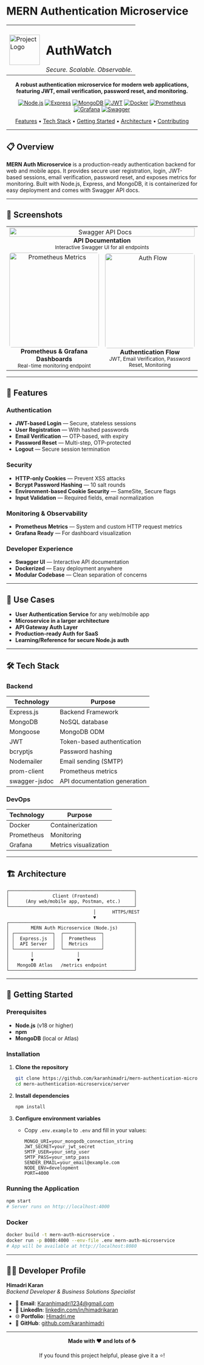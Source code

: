 # MERN Authentication Microservice

<div align="center">

<table>
	<tr>
		<td><img src="./screenshots/logo.png" alt="Project Logo" width="80"/></td>
		<td>
			<h1>AuthWatch</h1>
			<em>Secure. Scalable. Observable.</em>
		</td>
	</tr>
</table>

**A robust authentication microservice for modern web applications, featuring JWT, email verification, password reset, and monitoring.**

[![Node.js](https://img.shields.io/badge/Node.js-18.x-339933?logo=node.js)](https://nodejs.org/)
[![Express](https://img.shields.io/badge/Express-4.x-000000?logo=express&logoColor=white)](https://expressjs.com/)
[![MongoDB](https://img.shields.io/badge/MongoDB-6.x-47A248?logo=mongodb)](https://mongodb.com/)
[![JWT](https://img.shields.io/badge/JWT-Auth-ffb400?logo=jsonwebtokens)](https://jwt.io/)
[![Docker](https://img.shields.io/badge/Docker-Ready-2496ED?logo=docker)](https://www.docker.com/)
[![Prometheus](https://img.shields.io/badge/Prometheus-Metrics-E6522C?logo=prometheus)](https://prometheus.io/)
[![Grafana](https://img.shields.io/badge/Grafana-Dashboard-F46800?logo=grafana)](https://grafana.com/)
[![Swagger](https://img.shields.io/badge/Swagger-UI-85EA2D?logo=swagger)](https://swagger.io/)

[Features](#-features) • [Tech Stack](#-tech-stack) • [Getting Started](#-getting-started) • [Architecture](#-architecture) • [Contributing](#-contributing)

</div>

---

## 📋 Overview

**MERN Auth Microservice** is a production-ready authentication backend for web and mobile apps. It provides secure user registration, login, JWT-based sessions, email verification, password reset, and exposes metrics for monitoring. Built with Node.js, Express, and MongoDB, it is containerized for easy deployment and comes with Swagger API docs.

---

## 📸 Screenshots

<table width="100%">
	<tr>
		<td align="center" colspan="3">
			<img src="./screenshots//swagger.png" style="width:100%;" alt="Swagger API Docs"/><br/>
			<b>API Documentation</b><br/>
			<sub>Interactive Swagger UI for all endpoints</sub>
		</td>
	</tr>
	<tr>
  <td align="center" width="50%">
    <img src="./screenshots/metrics.png" 
         alt="Prometheus Metrics"
         style="width:100%; height:250px; object-fit:cover; border-radius:6px;" /><br/>
    <b>Prometheus & Grafana Dashboards</b><br/>
    <sub>Real-time monitoring endpoint</sub>
  </td>
  <td align="center" width="50%">
    <img src="./screenshots/auth_architech.png" 
         alt="Auth Flow"
         style="width:100%; height:250px; object-fit:cover; border-radius:6px;" /><br/>
    <b>Authentication Flow</b><br/>
    <sub>JWT, Email Verification, Password Reset, Monitoring</sub>
  </td>
</tr>
</table>

---

## 🌟 Features

### Authentication
- **JWT-based Login** — Secure, stateless sessions
- **User Registration** — With hashed passwords
- **Email Verification** — OTP-based, with expiry
- **Password Reset** — Multi-step, OTP-protected
- **Logout** — Secure session termination

### Security
- **HTTP-only Cookies** — Prevent XSS attacks
- **Bcrypt Password Hashing** — 10 salt rounds
- **Environment-based Cookie Security** — SameSite, Secure flags
- **Input Validation** — Required fields, email normalization

### Monitoring & Observability
- **Prometheus Metrics** — System and custom HTTP request metrics
- **Grafana Ready** — For dashboard visualization

### Developer Experience
- **Swagger UI** — Interactive API documentation
- **Dockerized** — Easy deployment anywhere
- **Modular Codebase** — Clean separation of concerns

---

## 🎯 Use Cases

- **User Authentication Service** for any web/mobile app
- **Microservice in a larger architecture**
- **API Gateway Auth Layer**
- **Production-ready Auth for SaaS**
- **Learning/Reference for secure Node.js auth**

---

## 🛠 Tech Stack

### Backend
| Technology      | Purpose                                 |
|-----------------|-----------------------------------------|
| Express.js      | Backend Framework                       |
| MongoDB         | NoSQL database                          |
| Mongoose        | MongoDB ODM                             |
| JWT             | Token-based authentication              |
| bcryptjs        | Password hashing                        |
| Nodemailer      | Email sending (SMTP)                    |
| prom-client     | Prometheus metrics                      |
| swagger-jsdoc   | API documentation generation            |

### DevOps
| Technology      | Purpose                                 |
|-----------------|-----------------------------------------|
| Docker          | Containerization                        |
| Prometheus      | Monitoring                              |
| Grafana         | Metrics visualization                   |

---

## 🏗 Architecture

```
┌──────────────────────────────────────────────┐
│                Client (Frontend)             │
│      (Any web/mobile app, Postman, etc.)     │
└──────────────────────────────────────────────┘
								│      HTTPS/REST
								▼
┌──────────────────────────────────────────────┐
│        MERN Auth Microservice (Node.js)      │
│ ┌──────────────┐  ┌──────────────┐           │
│ │  Express.js  │  │  Prometheus  │           │
│ │  API Server  │  │  Metrics     │           │
│ └──────────────┘  └──────────────┘           │
│        │                │                    │
│        ▼                ▼                    │
│   MongoDB Atlas   /metrics endpoint          │
└──────────────────────────────────────────────┘
```

---

## 🚀 Getting Started

### Prerequisites

- **Node.js** (v18 or higher)
- **npm**
- **MongoDB** (local or Atlas)

### Installation

1. **Clone the repository**
	 ```bash
	 git clone https://github.com/karanhimadri/mern-authentication-microservice.git
	 cd mern-authentication-microservice/server
	 ```

2. **Install dependencies**
	 ```bash
	 npm install
	 ```

3. **Configure environment variables**
	 - Copy `.env.example` to `.env` and fill in your values:
		 ```env
		 MONGO_URI=your_mongodb_connection_string
		 JWT_SECRET=your_jwt_secret
		 SMTP_USER=your_smtp_user
		 SMTP_PASS=your_smtp_pass
		 SENDER_EMAIL=your_email@example.com
		 NODE_ENV=development
		 PORT=4000
		 ```

### Running the Application

```bash
npm start
# Server runs on http://localhost:4000
```

### Docker

```bash
docker build -t mern-auth-microservice .
docker run -p 8080:4000 --env-file .env mern-auth-microservice
# App will be available at http://localhost:8080
```

---

## 👨‍💻 Developer Profile

**Himadri Karan**  
*Backend Developer & Business Solutions Specialist*

- 📧 **Email**: [Karanhimadri1234@gmail.com](mailto:Karanhimadri1234@gmail.com)
- 💼 **LinkedIn**: [linkedin.com/in/himadrikaran](https://linkedin.com/in/himadrikaran)
- 🌐 **Portfolio**: [Himadri.me](https://himadri.me/)
- 🐙 **GitHub**: [github.com/karanhimadri](https://github.com/karanhimadri)

---

<div align="center">

**Made with ❤️ and lots of ☕**

If you found this project helpful, please give it a ⭐️!

</div>
